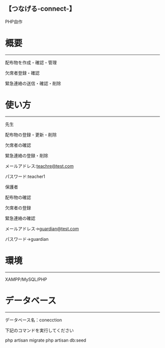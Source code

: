 【つなげる-connect-】
---

PHP自作

# 概要
---
配布物を作成・確認・管理 

欠席者登録・確認

緊急連絡の送信・確認・削除

# 使い方
---
先生

配布物の登録・更新・削除

欠席者の確認

緊急連絡の登録・削除

メールアドレス:teachre@test.com

パスワード:teacher1

保護者

配布物の確認

欠席者の登録

緊急連絡の確認

メールアドレス→guardian@test.com

パスワード→guardian

# 環境
---
XAMPP/MySQL/PHP

# データベース
---
データベース名：conecction

下記のコマンドを実行してください

php artisan migrate
php artisan db:seed
